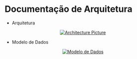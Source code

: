 # Documentação de Arquitetura

- Arquitetura

<div align="center">
  <a href="https://www.figma.com/file/R6EWBTKYPKPhUBhX8DP3G3/Archteture-MATE85?node-id=0%3A1" target="_blank">
      <img src="https://user-images.githubusercontent.com/62779767/159811093-e4659b8e-0e45-4171-b5f7-ac5c336fa1b1.png" alt="Architecture Picture"/>
  </a>
</div>

- Modelo de Dados

<div align="center">
  <a href="./assets/model.mwb" download>
      <img src="https://user-images.githubusercontent.com/62779767/159809703-d62395f4-3d00-4c29-9e3a-c1f8ac7a670d.png" alt="Modelo de Dados"/>
  </a>
</div>
